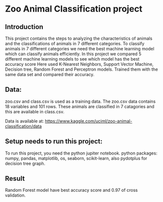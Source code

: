 # **Zoo Animal Classification project**

## Introduction
This project contains the steps to analyzing the characteristics of animals and the classifications of animals in 7 different categories. To classify animals in 7 different categories we need the best machine learning model which can classify animals efficiently. In this project we compared 5 different machine learning models to see which model has the best accuracy score Here used K-Nearest Neighbors, Support Vector Machine, Decision tree, Random Forest and Perceptron models. Trained them with the same data set and compared their accuracy.

## Data:
zoo.csv and class.csv is used as a training data.
The zoo.csv data contains 18 variables and 101 rows. 
These animals are classified in 7 catagories and this are available in class.csv.

Data is available at: https://www.kaggle.com/uciml/zoo-animal-classification/data

## Setup needs to run this project:
To run this project, you need the python jupiter notebook.
python packages: numpy, pandas, matplotlib, os, seaborn, scikit-learn, also pydotplus for decision tree graph.

## Result
Random Forest model have best accuracy score and 0.97 of cross validation.
